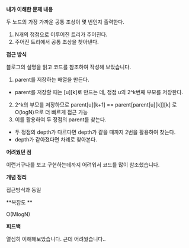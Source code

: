 **내가 이해한 문제 내용**

두 노드의 가장 가까운 공통 조상이 몇 번인지 출력한다.

1. N개의 정점으로 이루어진 트리가 주어진다.
2. 주어진 트리에서 공통 조상을 찾아낸다.

**접근 방식**

블로그의 설명을 읽고 코드를 참조하여 작성해 보았습니다.

1. parent를 저장하는 배열을 만든다.
- parent를 저장할 때는 \[u][k]로 만드는 데, 정점 u의 2^k번째 부모를 저장한다.
2. 2^k의 부모를 저장하므로 parent\[u][k+1] == parent\[parent\[u]\[k]][k] 로 O(logN)으로 더 빠르게 접근 가능
3. 이를 활용하여 두 정점의 parent를 찾는다.
 - 두 정점의 depth가 다르다면 depth가 같을 때까지 2번을 활용하여 찾는다.
 - depth가 같아졌다면 차례로 찾아본다. 

**어려웠던 점**

이런거구나를 보고 구현하는데까지 어려워서 코드를 많이 참조했습니다.

**개념 정리**

접근방식과 동일

**복잡도 **

O(MlogN)

**피드백**

열심히 이해해보았습니다. 근데 어려웠습니다..

